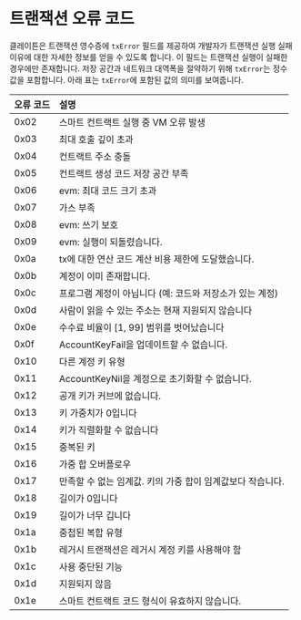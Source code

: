 # 트랜잭션 오류 코드

클레이튼은 트랜잭션 영수증에 `txError` 필드를 제공하여 개발자가 트랜잭션 실행 실패 이유에 대한 자세한 정보를 얻을 수 있도록 합니다. 이 필드는 트랜잭션 실행이 실패한 경우에만 존재합니다. 저장 공간과 네트워크 대역폭을 절약하기 위해 `txError`는 정수 값을 포함합니다. 아래 표는 `txError`에 포함된 값의 의미를 보여줍니다.

| 오류 코드 | 설명                                                                             |
| :---- | :----------------------------------------------------------------------------- |
| 0x02  | 스마트 컨트랙트 실행 중 VM 오류 발생                                                         |
| 0x03  | 최대 호출 깊이 초과                                                                    |
| 0x04  | 컨트랙트 주소 충돌                                                                     |
| 0x05  | 컨트랙트 생성 코드 저장 공간 부족                                                            |
| 0x06  | evm: 최대 코드 크기 초과                                                               |
| 0x07  | 가스 부족                                                                          |
| 0x08  | evm: 쓰기 보호                                                                     |
| 0x09  | evm: 실행이 되돌렸습니다.                                                               |
| 0x0a  | tx에 대한 연산 코드 계산 비용 제한에 도달했습니다.                                                 |
| 0x0b  | 계정이 이미 존재합니다.                                                                  |
| 0x0c  | 프로그램 계정이 아닙니다 (예: 코드와 저장소가 있는 계정)                           |
| 0x0d  | 사람이 읽을 수 있는 주소는 현재 지원되지 않습니다                                                   |
| 0x0e  | 수수료 비율이 [1, 99] 범위를 벗어났습니다 |
| 0x0f  | AccountKeyFail을 업데이트할 수 없습니다.                                                  |
| 0x10  | 다른 계정 키 유형                                                                     |
| 0x11  | AccountKeyNil을 계정으로 초기화할 수 없습니다.                                               |
| 0x12  | 공개 키가 커브에 없습니다.                                                                |
| 0x13  | 키 가중치가 0입니다                                                                    |
| 0x14  | 키가 직렬화할 수 없습니다                                                                 |
| 0x15  | 중복된 키                                                                          |
| 0x16  | 가중 합 오버플로우                                                                     |
| 0x17  | 만족할 수 없는 임계값. 키의 가중 합이 임계값보다 작습니다.                                             |
| 0x18  | 길이가 0입니다                                                                       |
| 0x19  | 길이가 너무 깁니다                                                                     |
| 0x1a  | 중첩된 복합 유형                                                                      |
| 0x1b  | 레거시 트랜잭션은 레거시 계정 키를 사용해야 함                                                     |
| 0x1c  | 사용 중단된 기능                                                                      |
| 0x1d  | 지원되지 않음                                                                        |
| 0x1e  | 스마트 컨트랙트 코드 형식이 유효하지 않습니다.                                                     |
